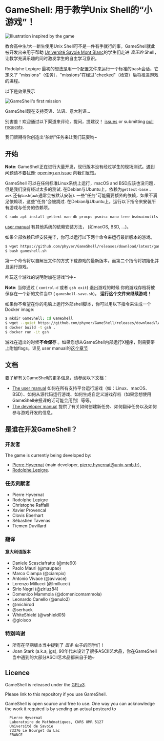 GameShell: 用于教学Unix Shell的“小游戏”！
===========================================

![Illustration inspired by the game](Images/illustration-small.png)

教会高中生/大一新生使用Unix Shell可不是一件有手就行的事，GameShell就此被开发出来用于帮助
[Université Savoie Mont Blanc](https://univ-smb.fr)的学生们走进 *真正的*
Shell，让教学充满乐趣的同时激发学生的自主学习意识。 

Rodolphe Lepigre 最初的想法是用一个配置文件来运行一个标准的bash会话，它定义了 "missions"（任务），"missions"在经过"checked"（检查）后将推进游戏的进程。

以下是效果展示

![GameShell's first mission](Images/gameshell_first_mission_small.gif)


GameShell现在支持英语、法语、意大利语...


别害羞！欢迎通过以下渠道来评论，提问，提建议！
[issues](https://github.com/phyver/GameShell/issues) or submitting
[pull requests](https://github.com/phyver/GameShell/pulls). 

我们很期待你创造出“船新”任务来让我们玩耍哟~


开始
---------------

**Note:** GameShell正在进行大量开发，现行版本没有经过学生的现场测试。遇到问题请不要犹豫:
[opening an issue](https://github.com/phyver/GameShell/issues/new) 向我们反馈。

GameShell 可以在任何标准Linux系统上运行，macOS and BSD应该也没问题，但是我们没有经过太多的测试. 
在Debian与Ubuntu上，依赖为`gettext-base` 、`awk` 还有`bash`(`awk`通常会被默认安装). 
一些"任务"可能需要额外的依赖，如果不满足依赖项，这些"任务"会被跳过.
在Debian与Ubuntu上，运行以下指令来安装所有游戏与任务的依赖项。
```sh
$ sudo apt install gettext man-db procps psmisc nano tree bsdmainutils x11-apps wget
```
 [user manual](doc/user_manual.md) 有其他系统的依赖安装方法， (如macOS, BSD, ...)。

如果全部依赖已经安装完毕，你可以运行以下两个命令来运行最新版本的游戏。
```sh
$ wget https://github.com/phyver/GameShell/releases/download/latest/gameshell.sh
$ bash gameshell.sh
```
第一个命令将以自解压文件的方式下载游戏的最新版本，而第二个指令将初始化并且运行游戏。

咋玩这个游戏的说明附加在游戏当中~

**Note:** 当你通过 ( `control-d` 或者 `gsh exit`) 退出游戏的时候
你的游戏存档将被保存在一个新的文件当中 ( `gameshell-save.sh`)。
**运行这个文件来继续游戏！**


如果你不希望在你的电脑上运行外部shell脚本，你可以用以下指令来生成一个Docker image:
```sh
$ mkdir GameShell; cd GameShell
$ wget --quiet https://github.com/phyver/GameShell/releases/download/latest/Dockerfile
$ docker build -t gsh .
$ docker run -it gsh
```
游戏在退出的时候**不会保存** 。如果您想从GameShell内部运行X程序，则需要带上附加flags。详见 user manual的[这个章节](./doc/deps.md#running-GameShell-from-a-docker-container) 


文档
-------------

要了解有关GameShell的更多信息，请参阅以下文档：
-  [The user manual](doc/user_manual.md) 如何在所有支持平台运行游戏（如：Linux、macOS、BSD）、如何从源代码运行游戏、如何生成自定义游戏存档（如果您想使用GameShell来授课的话可能会用到）等等。
-  [The developer manual](doc/dev_manual.md) 提供了有关如何创建新任务、如何翻译任务以及如何参与游戏开发的信息。

是谁在开发GameShell？
----------------------------

### 开发者

The game is currently being developed by:
* [Pierre Hyvernat](http://www.lama.univ-smb.fr/~hyvernat) (main developer,
  [pierre.hyvernat@univ-smb.fr](mailto:pierre.hyvernat@univ-smb.fr)),
* [Rodolphe Lepigre](https://lepigre.fr).

### 任务贡献者

* Pierre Hyvernat
* Rodolphe Lepigre
* Christophe Raffalli
* Xavier Provencal
* Clovis Eberhart
* Sébastien Tavenas
* Tiemen Duvillard

### 翻译

#### 意大利语版本

* Daniele Scasciafratte (@mte90)
* Paolo Mauri (@maupao)
* Marco Ciampa (@ciampix)
* Antonio Vivace (@avivace)
* Lorenzo Millucci (@lmillucci)
* Sirio Negri (@ziriuz84)
* Domenico Mammola (@domenicomammola)
* Leonardo Canello (@anulo2)
* @michirod
* @serhack
* WhiteShield (@wshield05)
* @gioisco

### 特别鸣谢

* 所有在早期版本当中捉到了 *很多* 虫子的同学们！
* Joan Stark (a.k.a, jgs), 90年代末设计了很多ASCII艺术品，你在GameShell当中遇到的大部分ASCII艺术品都来自于她~


Licence
-------

GameShell is released under the [GPLv3](https://www.gnu.org/licenses/gpl-3.0.en.html).

Please link to this repository if you use GameShell.

GameShell is open source and free to use. One way you can acknowledge the work
it required is by sending an actual postcard to

```
  Pierre Hyvernat
  Laboratoire de Mathématiques, CNRS UMR 5127
  Université de Savoie
  73376 Le Bourget du Lac
  FRANCE
```

